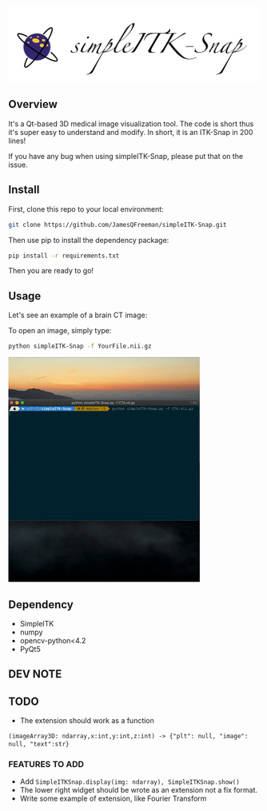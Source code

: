 <div align="center">
  <img width="700px" src="logo.png">
</div>

## Overview

It's a Qt-based 3D medical image visualization tool. The code is short thus it's super easy to understand and modify. In short, it is an ITK-Snap in 200 lines!

If you have any bug when using simpleITK-Snap, please put that on the issue.
## Install
First, clone this repo to your local environment:

```bash
git clone https://github.com/JamesQFreeman/simpleITK-Snap.git
```

Then use pip to install the dependency package:

```bash
pip install -r requirements.txt
```

Then you are ready to go!

## Usage
Let's see an example of a brain CT image:

To open an image, simply type:

```bash
python simpleITK-Snap -f YourFile.nii.gz
```

![A CTA image opened in simpleITK-Snap](./demo.gif)


## Dependency
- SimpleITK
- numpy
- opencv-python<4.2
- PyQt5

## DEV NOTE

## TODO
- The extension should work as a function 
```
(imageArray3D: ndarray,x:int,y:int,z:int) -> {"plt": null, "image": null, "text":str}
```
### FEATURES TO ADD
- Add ```SimpleITKSnap.display(img: ndarray), SimpleITKSnap.show()```
- The lower right widget should be wrote as an extension not a fix format.
- Write some example of extension, like Fourier Transform
